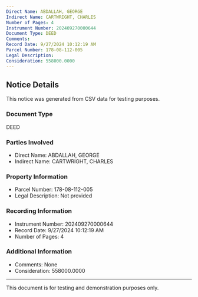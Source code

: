 ```yaml
---
Direct Name: ABDALLAH, GEORGE
Indirect Name: CARTWRIGHT, CHARLES
Number of Pages: 4
Instrument Number: 202409270000644
Document Type: DEED
Comments: 
Record Date: 9/27/2024 10:12:19 AM
Parcel Number: 178-08-112-005
Legal Description: 
Consideration: 558000.0000
---
```


## Notice Details

This notice was generated from CSV data for testing purposes.

### Document Type
DEED

### Parties Involved
- Direct Name: ABDALLAH, GEORGE
- Indirect Name: CARTWRIGHT, CHARLES

### Property Information
- Parcel Number: 178-08-112-005
- Legal Description: Not provided

### Recording Information
- Instrument Number: 202409270000644
- Record Date: 9/27/2024 10:12:19 AM
- Number of Pages: 4

### Additional Information
- Comments: None
- Consideration: 558000.0000

---

This document is for testing and demonstration purposes only.
